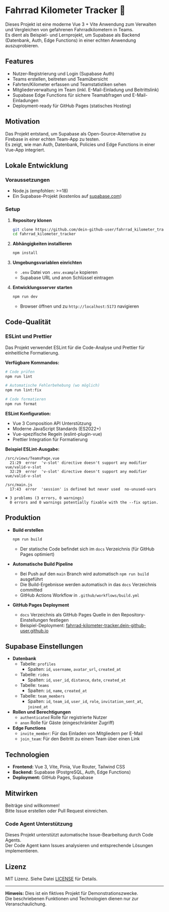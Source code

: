 # Fahrrad Kilometer Tracker 🚴

Dieses Projekt ist eine moderne Vue 3 + Vite Anwendung zum Verwalten und Vergleichen von gefahrenen Fahrradkilometern in Teams.  
Es dient als Beispiel- und Lernprojekt, um Supabase als Backend (Datenbank, Auth, Edge Functions) in einer echten Anwendung auszuprobieren.

## Features

- Nutzer-Registrierung und Login (Supabase Auth)
- Teams erstellen, beitreten und Teamübersicht
- Fahrten/Kilometer erfassen und Teamstatistiken sehen
- Mitgliederverwaltung im Team (inkl. E-Mail-Einladung und Beitrittslink)
- Supabase Edge Functions für sichere Teamabfragen und E-Mail-Einladungen
- Deployment-ready für GitHub Pages (statisches Hosting)

## Motivation

Das Projekt entstand, um Supabase als Open-Source-Alternative zu Firebase in einer echten Team-App zu testen.  
Es zeigt, wie man Auth, Datenbank, Policies und Edge Functions in einer Vue-App integriert.

## Lokale Entwicklung

### Voraussetzungen

- Node.js (empfohlen: >=18)
- Ein Supabase-Projekt (kostenlos auf [supabase.com](https://supabase.com))

### Setup

1. **Repository klonen**
   ```sh
   git clone https://github.com/dein-github-user/fahrrad_kilometer_tracker.git
   cd fahrrad_kilometer_tracker
   ```
2. **Abhängigkeiten installieren**
   ```sh
   npm install
   ```
3. **Umgebungsvariablen einrichten**
   - `.env` Datei von `.env.example` kopieren
   - Supabase URL und anon Schlüssel eintragen
4. **Entwicklungsserver starten**
   ```sh
   npm run dev
   ```

   - Browser öffnen und zu `http://localhost:5173` navigieren

## Code-Qualität

### ESLint und Prettier

Das Projekt verwendet ESLint für die Code-Analyse und Prettier für einheitliche Formatierung.

**Verfügbare Kommandos:**

```sh
# Code prüfen
npm run lint

# Automatische Fehlerbehebung (wo möglich)
npm run lint:fix

# Code formatieren
npm run format
```

**ESLint Konfiguration:**
- Vue 3 Composition API Unterstützung
- Moderne JavaScript Standards (ES2022+)
- Vue-spezifische Regeln (eslint-plugin-vue)
- Prettier Integration für Formatierung

**Beispiel ESLint-Ausgabe:**
```
/src/views/TeamsPage.vue
  21:29  error  'v-slot' directive doesn't support any modifier  vue/valid-v-slot
  32:29  error  'v-slot' directive doesn't support any modifier  vue/valid-v-slot

/src/main.js
  17:43  error  'session' is defined but never used  no-unused-vars

✖ 3 problems (3 errors, 0 warnings)
  0 errors and 0 warnings potentially fixable with the --fix option.
```

## Produktion

- **Build erstellen**
  ```sh
  npm run build
  ```

  - Der statische Code befindet sich im `docs` Verzeichnis (für GitHub Pages optimiert)
- **Automatische Build Pipeline**
  - Bei Push auf den `main` Branch wird automatisch `npm run build` ausgeführt
  - Die Build-Ergebnisse werden automatisch in das `docs` Verzeichnis committed
  - GitHub Actions Workflow in `.github/workflows/build.yml`
- **GitHub Pages Deployment**
  - `docs` Verzeichnis als GitHub Pages Quelle in den Repository-Einstellungen festlegen
  - Beispiel-Deployment: [fahrrad-kilometer-tracker.dein-github-user.github.io](https://fahrrad-kilometer-tracker.dein-github-user.github.io)

## Supabase Einstellungen

- **Datenbank**
  - Tabelle: `profiles`
    - Spalten: `id`, `username`, `avatar_url`, `created_at`
  - Tabelle: `rides`
    - Spalten: `id`, `user_id`, `distance`, `date`, `created_at`
  - Tabelle: `teams`
    - Spalten: `id`, `name`, `created_at`
  - Tabelle: `team_members`
    - Spalten: `id`, `team_id`, `user_id`, `role`, `invitation_sent_at`, `joined_at`
- **Rollen und Berechtigungen**
  - `authenticated` Rolle für registrierte Nutzer
  - `anon` Rolle für Gäste (eingeschränkter Zugriff)
- **Edge Functions**
  - `invite_member`: Für das Einladen von Mitgliedern per E-Mail
  - `join_team`: Für den Beitritt zu einem Team über einen Link

## Technologien

- **Frontend:** Vue 3, Vite, Pinia, Vue Router, Tailwind CSS
- **Backend:** Supabase (PostgreSQL, Auth, Edge Functions)
- **Deployment:** GitHub Pages, Supabase

## Mitwirken

Beiträge sind willkommen!  
Bitte Issue erstellen oder Pull Request einreichen.

### Code Agent Unterstützung

Dieses Projekt unterstützt automatische Issue-Bearbeitung durch Code Agents.  
Der Code Agent kann Issues analysieren und entsprechende Lösungen implementieren.

## Lizenz

MIT Lizenz. Siehe Datei [LICENSE](LICENSE) für Details.

---

**Hinweis:** Dies ist ein fiktives Projekt für Demonstrationszwecke.  
Die beschriebenen Funktionen und Technologien dienen nur zur Veranschaulichung.
